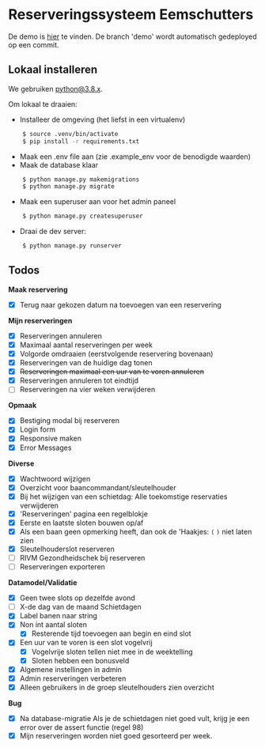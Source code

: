 # Reserveringssysteem Eemschutters

De demo is [hier](https://eemschutters-reserveringen.herokuapp.com/) te vinden. De branch 'demo' wordt automatisch gedeployed op een commit.

## Lokaal installeren
We gebruiken [python@3.8.x](https://www.python.org/downloads/release/python-380/).

Om lokaal te draaien:
    
- Installeer de omgeving (het liefst in een virtualenv)
        
```bash
    $ source .venv/bin/activate
    $ pip install -r requirements.txt
```
- Maak een .env file aan (zie .example_env voor de benodigde waarden)
- Maak de database klaar 

```bash
    $ python manage.py makemigrations
    $ python manage.py migrate
```
- Maak een superuser aan voor het admin paneel
```bash
    $ python manage.py createsuperuser
```
- Draai de dev server:
```bash
    $ python manage.py runserver
```

## Todos

**Maak reservering**
- [x] Terug naar gekozen datum na toevoegen van een reservering


**Mijn reserveringen**
- [x] Reserveringen annuleren
- [x] Maximaal aantal reserveringen per week
- [x] Volgorde omdraaien (eerstvolgende reservering bovenaan)
- [x] Reserveringen van de huidige dag tonen
- [x] ~~Reserveringen maximaal een uur van te voren annuleren~~
- [x] Reserveringen annuleren tot eindtijd
- [ ] Reserveringen na vier weken verwijderen

**Opmaak**
- [x] Bestiging modal bij reserveren
- [x] Login form
- [x] Responsive maken
- [x] Error Messages

**Diverse**
- [x] Wachtwoord wijzigen
- [x] Overzicht voor baancommandant/sleutelhouder
- [x] Bij het wijzigen van een schietdag: Alle toekomstige reservaties verwijderen
- [x] 'Reserveringen' pagina een regelblokje
- [x] Eerste en laatste sloten bouwen op/af
- [x] Als een baan geen opmerking heeft, dan ook de 'Haakjes: `(` `)` niet laten zien
- [x] Sleutelhouderslot reserveren
- [ ] RIVM Gezondheidschek bij reserveren
- [ ] Reserveringen exporteren

**Datamodel/Validatie**
- [x] Geen twee slots op dezelfde avond
- [ ] X-de dag van de maand Schietdagen
- [x] Label banen naar string
- [x] Non int aantal sloten
    - [x] Resterende tijd toevoegen aan begin en eind slot
- [x] Een uur van te voren is een slot vogelvrij
    - [x] Vogelvrije sloten tellen niet mee in de weektelling
    - [x] Sloten hebben een bonusveld
- [x] Algemene instellingen in admin
- [x] Admin reserveringen verbeteren
- [x] Alleen gebruikers in de groep sleutelhouders zien overzicht

**Bug**
- [x] Na database-migratie Als je de schietdagen niet goed vult, krijg je een error over de assert functie (regel 98)
- [x] Mijn reserveringen worden niet goed gesorteerd per week.
